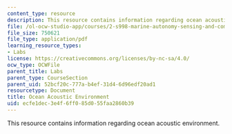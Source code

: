 ```yaml
---
content_type: resource
description: This resource contains information regarding ocean acoustic environment.
file: /ol-ocw-studio-app/courses/2-s998-marine-autonomy-sensing-and-communications-spring-2012/ecfe1dec3e4f6ff085d055faa2860b39_MIT2_S998S12_Lab05.pdf
file_size: 750621
file_type: application/pdf
learning_resource_types:
- Labs
license: https://creativecommons.org/licenses/by-nc-sa/4.0/
ocw_type: OCWFile
parent_title: Labs
parent_type: CourseSection
parent_uid: 52bcf20c-777a-b4ef-31d4-6d96edf20ad1
resourcetype: Document
title: Ocean Acoustic Environment
uid: ecfe1dec-3e4f-6ff0-85d0-55faa2860b39
---
```

This resource contains information regarding ocean acoustic environment.